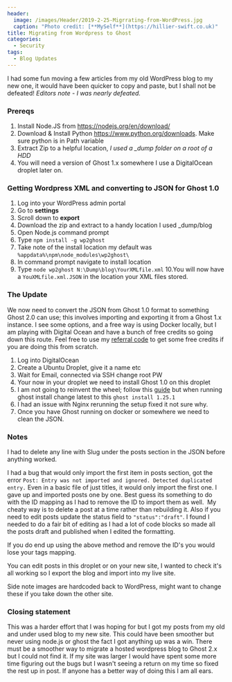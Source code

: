 ```yaml
---
header:   
  image: /images/Header/2019-2-25-Migrrating-from-WordPress.jpg
  caption: "Photo credit: [**MySelf**](https://hillier-swift.co.uk)"
title: Migrating from Wordpress to Ghost
categories:
  - Security
tags:
  - Blog Updates
---
```


I had some fun moving a few articles from my old WordPress blog to my new one, it would have been quicker to copy and paste, but I shall not be defeated! *Editors note - I was nearly defeated.*

### Prereqs

1. Install Node.JS from <https://nodejs.org/en/download/>
2. Download & Install Python <https://www.python.org/downloads>. Make sure python is in Path variable
3. Extract Zip to a helpful location, *I used a _dump folder on a root of a HDD*
4. You will need a version of Ghost 1.x somewhere I use a DigitalOcean droplet later on.

### Getting Wordpress XML and converting to JSON for Ghost 1.0

1. Log into your WordPress admin portal
2. Go to **settings**
3. Scroll down to **export**
4. Download the zip and extract to a handy location I used _dump/blog
5. Open Node.js command prompt
6. Type `npm install -g wp2ghost`
7. Take note of the install location my default was `%appdata%\npm\node_modules\wp2ghost\`
8. In command prompt navigate to install location
9. Type `node wp2ghost N:\Dump\blog\YourXMLfile.xml`
10.You will now have a `YouXMLfile.xml.JSON` in the location your XML files stored.  

### The Update

We now need to convert the JSON from Ghost 1.0 format to something Ghost 2.0 can use; this involves importing and exporting it from a Ghost 1.x instance. I see some options, and a free way is using Docker locally, but I am playing with Digital Ocean and have a bunch of free credits so going down this route. Feel free to use my [referral code](https://m.do.co/c/d1bbd20b7350) to get some free credits if you are doing this from scratch.

1. Log into DigitalOcean
2. Create a Ubuntu Droplet, give it a name etc
3. Wait for Email, connected via SSH change root PW
4. Your now in your droplet we need to install Ghost 1.0 on this droplet
5. I am not going to reinvent the wheel; follow this [guide](https://docs.ghost.org/install/ubuntu/) but when running ghost install change latest to this `ghost install 1.25.1`
6. I had an issue with Nginx rerunning the setup fixed it not sure why.
7. Once you have Ghost running on docker or somewhere we need to clean the JSON.

### Notes

I had to delete any line with Slug under the posts section in the JSON before anything worked.

I had a bug that would only import the first item in posts section, got the error `Post: Entry was not imported and ignored. Detected duplicated entry.` Even in a basic file of just titles, it would only import the first one. I gave up and imported posts one by one. Best guess its something to do with the ID mapping as I had to remove the ID to import them as well.  My cheaty way is to delete a post at a time rather than rebuilding it. Also if you need to edit posts update the status field to `"status":"draft"`. I found I needed to do a fair bit of editing as I had a lot of code blocks so made all the posts draft and published when I edited the formatting.

If you do end up using the above method and remove the ID's you would lose your tags mapping.

You can edit posts in this droplet or on your new site, I wanted to check it's all working so I export the blog and import into my live site.

Side note images are hardcoded back to WordPress, might want to change these if you take down the other site.

### Closing statement

This was a harder effort that I was hoping for but I got my posts from my old and under used blog to my new site. This could have been smoother but never using node.js or ghost the fact I got anything up was a win. There must be a smoother way to migrate a hosted wordpress blog to Ghost 2.x but I could not find it. If my site was larger I would have spent some more time figuring out the bugs but I wasn't seeing a return on my time so fixed the rest up in post. If anyone has a better way of doing this I am all ears.

